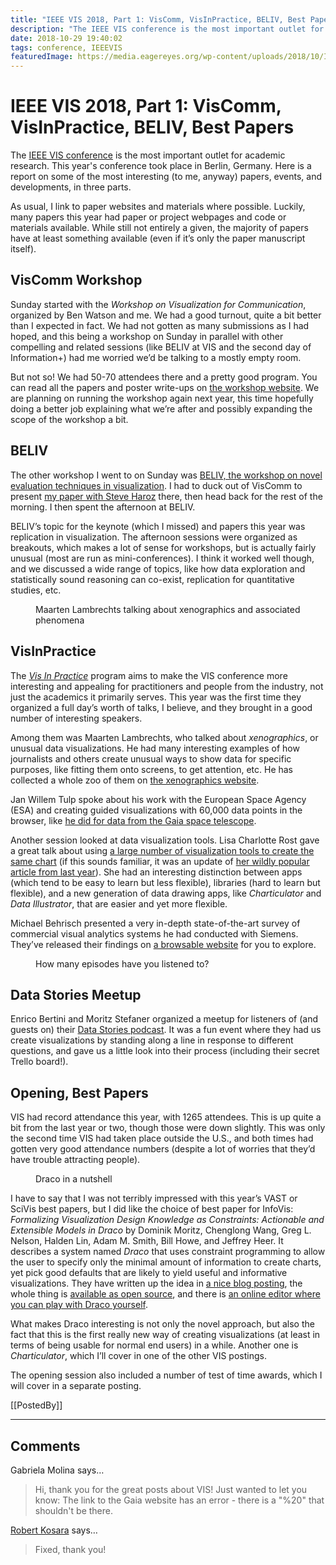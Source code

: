 ```yaml
---
title: "IEEE VIS 2018, Part 1: VisComm, VisInPractice, BELIV, Best Papers"
description: "The IEEE VIS conference is the most important outlet for academic research. This year's conference took place in Berlin, Germany. Here is a report on some of the most interesting (to me, anyway) papers, events, and developments, in three parts. "
date: 2018-10-29 19:40:02
tags: conference, IEEEVIS
featuredImage: https://media.eagereyes.org/wp-content/uploads/2018/10/IMG_0271.jpg
---
```


# IEEE VIS 2018, Part 1: VisComm, VisInPractice, BELIV, Best Papers

The <a href="https://ieeevis.org/">IEEE VIS conference</a> is the most important outlet for academic research. This year's conference took place in Berlin, Germany. Here is a report on some of the most interesting (to me, anyway) papers, events, and developments, in three parts. 

As usual, I link to paper websites and materials where possible. Luckily, many papers this year had paper or project webpages and code or materials available. While still not entirely a given, the majority of papers have at least something available (even if it’s only the paper manuscript itself).

## VisComm Workshop

Sunday started with the <em>Workshop on Visualization for Communication</em>, organized by Ben Watson and me. We had a good turnout, quite a bit better than I expected in fact. We had not gotten as many submissions as I had hoped, and this being a workshop on Sunday in parallel with other compelling and related sessions (like BELIV at VIS and the second day of Information+) had me worried we’d be talking to a mostly empty room.

But not so! We had 50-70 attendees there and a pretty good program. You can read all the papers and poster write-ups on <a href="https://viscomm.io/">the workshop website</a>. We are planning on running the workshop again next year, this time hopefully doing a better job explaining what we’re after and possibly expanding the scope of the workshop a bit.

## BELIV

The other workshop I went to on Sunday was <a href="https://beliv-workshop.github.io">BELIV, the workshop on novel evaluation techniques in visualization</a>. I had to duck out of VisComm to present <a href="/papers/skipping-the-replication-crisis-in-visualization">my paper with Steve Haroz</a> there, then head back for the rest of the morning. I then spent the afternoon at BELIV.

BELIV’s topic for the keynote (which I missed) and papers this year was replication in visualization. The afternoon sessions were organized as breakouts, which makes a lot of sense for workshops, but is actually fairly unusual (most are run as mini-conferences). I think it worked well though, and we discussed a wide range of topics, like how data exploration and statistically sound reasoning can co-exist, replication for quantitative studies, etc.

<figure class="wp-block-image"><img src="https://media.eagereyes.org/wp-content/uploads/2018/10/IMG_0271.jpg" alt="" class="wp-image-10894"/><figcaption>Maarten Lambrechts talking about xenographics and associated phenomena</figcaption></figure>
<p></p>

## VisInPractice

The <em><a href="http://www.visinpractice.rwth-aachen.de">Vis In Practice</a></em> program aims to make the VIS conference more interesting and appealing for practitioners and people from the industry, not just the academics it primarily serves. This year was the first time they organized a full day’s worth of talks, I believe, and they brought in a good number of interesting speakers.

Among them was Maarten Lambrechts, who talked about <em>xenographics</em>, or unusual data visualizations. He had many interesting examples of how journalists and others create unusual ways to show data for specific purposes, like fitting them onto screens, to get attention, etc. He has collected a whole zoo of them on <a href="https://xeno.graphics">the xenographics website</a>.

Jan Willem Tulp spoke about his work with the European Space Agency (ESA) and creating guided visualizations with 60,000 data points in the browser, like <a href="http://sci.esa.int/gaia-stellar-family-portrait/">he did for data from the Gaia space telescope</a>.

Another session looked at data visualization tools. Lisa Charlotte Rost gave a great talk about using <a href="https://lisacharlotterost.github.io/datavistools-revisited">a large number of visualization tools to create the same chart</a> (if this sounds familiar, it was an update of <a href="https://source.opennews.org/articles/what-i-learned-recreating-one-chart-using-24-tools/">her wildly popular article from last year</a>). She had an interesting distinction between apps (which tend to be easy to learn but less flexible), libraries (hard to learn but flexible), and a new generation of data drawing apps, like <em>Charticulator</em> and <em>Data Illustrator</em>, that are easier and yet more flexible.

Michael Behrisch presented a very in-depth state-of-the-art survey of commercial visual analytics systems he had conducted with Siemens. They’ve released their findings on <a href="https://commercialtools.dbvis.de/">a browsable website</a> for you to explore.

<figure class="wp-block-image"><img src="https://media.eagereyes.org/wp-content/uploads/2018/10/IMG_0295.jpg" alt="" class="wp-image-10896"/><figcaption>How many episodes have you listened to?</figcaption></figure>
<p></p>

## Data Stories Meetup

Enrico Bertini and Moritz Stefaner organized a meetup for listeners of (and guests on) their <a href="http://datastori.es/">Data Stories podcast</a>. It was a fun event where they had us create visualizations by standing along a line in response to different questions, and gave us a little look into their process (including their secret Trello board!).

## Opening, Best Papers

VIS had record attendance this year, with 1265 attendees. This is up quite a bit from the last year or two, though those were down slightly. This was only the second time VIS had taken place outside the U.S., and both times had gotten very good attendance numbers (despite a lot of worries that they’d have trouble attracting people).

<figure class="wp-block-image"><img src="https://media.eagereyes.org/wp-content/uploads/2018/10/draco.png" alt="" class="wp-image-10897"/><figcaption>Draco in a nutshell</figcaption></figure>

I have to say that I was not terribly impressed with this year’s VAST or SciVis best papers, but I did like the choice of best paper for InfoVis: <em>Formalizing Visualization Design Knowledge as Constraints: Actionable and Extensible Models in Draco</em> by Dominik Moritz, Chenglong Wang, Greg L. Nelson, Halden Lin, Adam M. Smith, Bill Howe, and Jeffrey Heer. It describes a system named <em>Draco</em> that uses constraint programming to allow the user to specify only the minimal amount of information to create charts, yet pick good defaults that are likely to yield useful and informative visualizations. They have written up the idea in <a href="https://medium.com/@uwdata/draco-representing-applying-learning-visualization-design-guidelines-64ce20287e9d">a nice blog posting</a>, the whole thing is <a href="http://uwdata.github.io/draco/">available as open source</a>, and there is <a href="https://uwdata.github.io/draco-editor/#/editor">an online editor where you can play with Draco yourself</a>.

What makes Draco interesting is not only the novel approach, but also the fact that this is the first really new way of creating visualizations (at least in terms of being usable for normal end users) in a while. Another one is <em>Charticulator</em>, which I’ll cover in one of the other VIS postings.

The opening session also included a number of test of time awards, which I will cover in a separate posting.

[[PostedBy]]

<aside class="comments">

---
## Comments

Gabriela Molina says…
>	Hi, thank you for the great posts about VIS!
>	Just wanted to let you know: 
>	The link to the Gaia website has an error - there is a "%20" that shouldn't be there.

<a href="/about" rel="nofollow noopener" target="_blank">Robert Kosara</a> says…
>	Fixed, thank you!

</aside>

